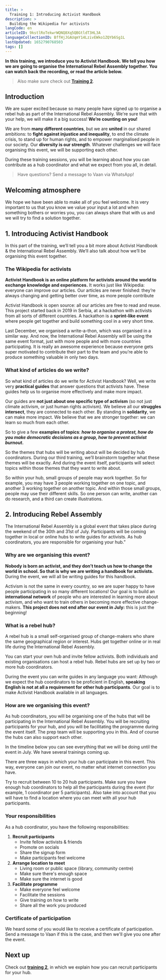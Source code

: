 ```yaml
---
title: >
  Training 1: Introducing Activist Handbook
description: >
  Building the Wikipedia for activists
langCode: en
articleID: 9kstlRoTekwrWQNQ8Xq5QBGtldT3HL3A
languageCollectionID: BffHjJGAUqmY14LzivEWko1ZQYb6Sg1L
lastUpdated: 1652790768503
tags: []
---
```


**In this training, we introduce you to Activist Handbook. We tell you how we are going to organise the International Rebel Assembly together. You can watch back the recording, or read the article below.**

> Also make sure check out [**Training 2**](/support/hub/outreach).

<div></div>

## Introduction

We are super excited because so many people have signed up to organise a rebel hub as part of the International Rebel Assembly. We're sure that with your help, we will make it a big success! **We’re counting on you!**

We are from **many different countries**, but we are **united** in our shared ambitions: to **fight against injustice and inequality**, to end the climate crisis, to stand up for human rights, and to empower marginalised people in our society. Our **diversity is our strength**. Whatever challenges we will face organising this event, we will be supporting each other.

During these training sessions, you will be learning about how you can contribute as a hub coordinator and what we expect from you all, in detail.

> Have questions? Send a message to Vaan via WhatsApp!

## Welcoming atmosphere

We hope we have been able to make all of you feel welcome. It is very important to us that you know we value your input a lot and when something bothers or worries you, you can always share that with us and we will try to find a solution together.

## 1\. Introducing Activist Handbook

In this part of the training, we’ll tell you a bit more about Activist Handbook & the International Rebel Assembly. We’ll also talk about how we’ll be organising this event together.

### The Wikipedia for activists

**Activist Handbook is an online platform for activists around the world to exchange knowledge and experiences.** It works just like Wikipedia: everyone can improve our articles. Our articles are never finished: they’re always changing and getting better over time, as more people contribute

Activist Handbook is open source: all our articles are free to read and reuse. This project started back in 2019 in Serbia, at a hackathon with activists from all sorts of different countries. A hackathon is a **sprint-like event** where people get together and build something cool in a very short time.

Last December, we organised a write-a-thon, which was organised in a similar way. And now, the International Rebel Assembly will be using the same event format, just with more people and with more countries participating. It is really an awesome experience because everyone gets super motivated to contribute their part to the team and you’re able to produce something valuable in only two days.

### What kind of articles do we write?

So what kind of articles do we write for Activist Handbook? Well, we write very **practical guides** that answer questions that activists have. These guides help us to organise more effectively and make more impact.

Our guides are **not just about one specific type of activism** (so not just climate activism, or just human rights activism). We believe all our **struggles intersect**, they are connected to each other. By standing in **solidarity**, we can make more impact. We believe that we are stronger together: we can learn so much from each other.

So to give a few **examples of topics**: _**how to organise a protest, how do you make democratic decisions as a group, how to prevent activist burnout**_**.**

So the themes that hubs will be writing about will be decided by hub coordinators. During our third training, we’ll brainstorm together what these themes will be exactly. And during the event itself, participants will select topics within those themes that they want to write about.

So within your hub, small groups of people may work together. So for example, you may have 3 people working together on one topic, and another 3 working together on another topic. And within those small groups, people may use their different skills. So one person can write, another can do research, and a third can create illustrations.

## 2\. Introducing Rebel Assembly

The International Rebel Assembly is a global event that takes place during the weekend of the 30th and 31st of July. Participants will be coming together in local or online hubs to write guides for activists. As hub coordinators, you are responsible for organising your hub.”

### **Why are we organising this event?**

**Nobody is born an activist, and they don’t teach us how to change the world in school. So that is why we are writing a handbook for activists.** During the event, we will all be writing guides for this handbook.

Activism is not the same in every country, so we are super happy to have people participating in so many different locations! Our goal is to build an **international network** of people who are interested in learning more about activism, and who want to train others in becoming more effective change-makers. **This project does not end after our event in July:** this is just the beginning!

<div></div>

### **What is a rebel hub?**

A rebel hub is a small self-organised group of change-makers who share the same geographical region or interest. Hubs get together online or in real life during the International Rebel Assembly.

You can start your own hub and invite fellow activists. Both individuals and existing organisations can host a rebel hub. Rebel hubs are set up by two or more hub coordinators.

During the event you can write guides in any language you want: Although we expect the hub coordinators to be proficient in English, **speaking English is not at all a requirement for other hub participants**. Our goal is to make Activist Handbook available in all languages.

### How are we organising this event?

As hub coordinators, you will be organising one of the hubs that will be participating in the International Rebel Assembly. You will be recruiting participants for your hub, and you will be facilitating the programme during the event itself. The prep team will be supporting you in this. And of course the hubs can also support each other.

<div></div>

In the timeline below you can see everything that we will be doing until the event in July. We have several trainings coming up.

<div></div><div></div>

There are three ways in which your hub can participate in this event. This way, everyone can join our event, no matter what internet connection you have.

<div></div>

Try to recruit between 10 to 20 hub participants. Make sure you have enough hub coordinators to help all the participants during the event (for example, 1 coordinator per 5 participants). Also take into account that you will have to find a location where you can meet with all your hub participants.

### Your responsibilities

As a hub coordinator, you have the following responsibilities:

1.  **Recruit participants**
    -   Invite fellow activists & friends
    -   Promote on socials
    -   Share the signup form
    -   Make participants feel welcome
2.  **Arrange location to meet**
    -   Living room or public space (library, community centre)
    -   Make sure there's enough space
    -   Make sure the internet is good
3.  **Facilitate programme**
    -   Make everyone feel welcome
    -   Facilitate the sessions
    -   Give training on how to write
    -   Share all the work you produced

### Certificate of participation

We heard some of you would like to receive a certificate of participation. Send a message to Vaan if this is the case, and then we'll give you one after the event.

## Next up

Check out [**training 2**](/support/hub/outreach), in which we explain how you can recruit participants for your hub.